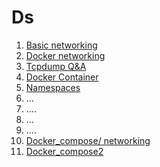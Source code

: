 # Ds

1. [Basic networking](doc/1_networking.md)
2. [Docker networking](doc/2_docker_networking.md)
3. [Tcpdump Q&A](doc/3_Tcpdump_Q&A.md)
4. [Docker Container](doc/4_docker_container.md)
5. [Namespaces](doc/5_namespace.md)
6. ...
7. ....
8. ...
9. ....
10. [Docker_compose/ networking](doc/10_docker_compose_1.md)
11. [Docker_compose2](doc/11_docker_compose_2.md)

